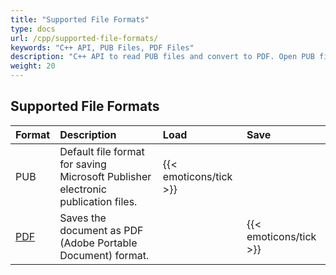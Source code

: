 ```yaml
---
title: "Supported File Formats"
type: docs
url: /cpp/supported-file-formats/
keywords: "C++ API, PUB Files, PDF Files"
description: "C++ API to read PUB files and convert to PDF. Open PUB files using C++ and convert to PDF."
weight: 20
---
```


## **Supported File Formats**

|**Format**|**Description**|**Load**|**Save**|
| :- | :- | :- | :- |
|PUB|Default file format for saving Microsoft Publisher electronic publication files.|{{< emoticons/tick >}}| |
|[PDF](https://wiki.fileformat.com/view/pdf/)|Saves the document as PDF (Adobe Portable Document) format.| |{{< emoticons/tick >}}|

